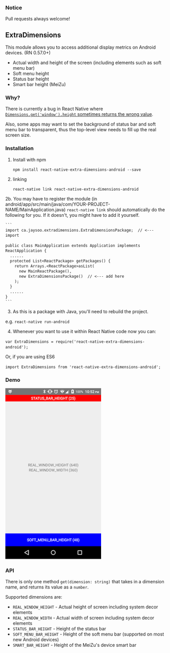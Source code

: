 
### Notice
Pull requests always welcome!

## ExtraDimensions

This module allows you to access additional display metrics on Android devices. (RN 0.57.0+)

- Actual width and height of the screen (including elements such as soft menu bar)
- Soft menu height
- Status bar height
- Smart bar height (MeiZu)


### Why?

There is currently a bug in React Native where [`Dimensions.get('window').height` sometimes returns
the wrong value](https://github.com/facebook/react-native/issues/4934).

Also, some apps may want to set the background of status bar and soft menu bar to transparent, thus the top-level
view needs to fill up the real screen size.

### Installation

1. Install with npm
   ```
   npm install react-native-extra-dimensions-android --save
   ```
   
2. linking

    ```
    react-native link react-native-extra-dimensions-android
    ```

2b. You may have to register the module (in android/app/src/main/java/com/YOUR-PROJECT-NAME/MainApplication.java)
`react-native link` should automatically do the following for you. If it doesn't, you might have to add it yourself.

    ```
    import ca.jaysoo.extradimensions.ExtraDimensionsPackage;  // <--- import

    public class MainApplication extends Application implements ReactApplication {
      ......
      protected List<ReactPackage> getPackages() {
        return Arrays.<ReactPackage>asList(
          new MainReactPackage(),
          new ExtraDimensionsPackage()  // <--- add here
        );
      }
      ......
    }
    ```
3. As this is a package with Java, you'll need to rebuild the project.

e.g. `react-native run-android`

4. Whenever you want to use it within React Native code now you can:

`var ExtraDimensions = require('react-native-extra-dimensions-android');`

Or, if you are using ES6

`import ExtraDimensions from 'react-native-extra-dimensions-android';`

### Demo

![](./demo.png)

### API

There is only one method `get(dimension: string)` that takes in a dimension name, and returns its value as a `number`.
 
Supported dimensions are:

- `REAL_WINDOW_HEIGHT` - Actual height of screen including system decor elements
- `REAL_WINDOW_WIDTH` - Actual width of screen including system decor elements
- `STATUS_BAR_HEIGHT` - Height of the status bar
- `SOFT_MENU_BAR_HEIGHT` - Height of the soft menu bar (supported on most new Android devices)
- `SMART_BAR_HEIGHT` - Height of the MeiZu's device smart bar
